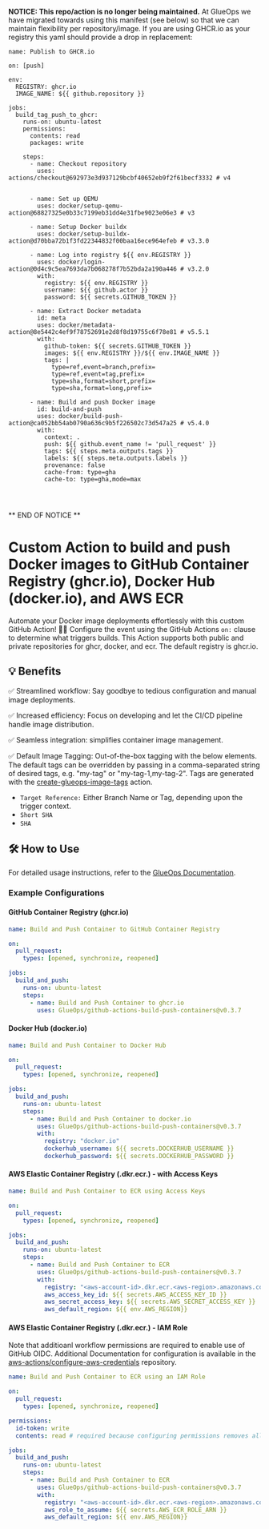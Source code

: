 **NOTICE: This repo/action is no longer being maintained.** At GlueOps we have migrated towards using this manifest (see below) so that we can maintain flexibility per repository/image. If you are using GHCR.io as your registry this yaml should provide a drop in replacement:


```
name: Publish to GHCR.io
 
on: [push]

env:
  REGISTRY: ghcr.io
  IMAGE_NAME: ${{ github.repository }}

jobs:
  build_tag_push_to_ghcr:
    runs-on: ubuntu-latest
    permissions:
      contents: read
      packages: write

    steps:
      - name: Checkout repository
        uses: actions/checkout@692973e3d937129bcbf40652eb9f2f61becf3332 # v4

          
      - name: Set up QEMU
        uses: docker/setup-qemu-action@68827325e0b33c7199eb31dd4e31fbe9023e06e3 # v3

      - name: Setup Docker buildx
        uses: docker/setup-buildx-action@d70bba72b1f3fd22344832f00baa16ece964efeb # v3.3.0

      - name: Log into registry ${{ env.REGISTRY }}
        uses: docker/login-action@0d4c9c5ea7693da7b068278f7b52bda2a190a446 # v3.2.0
        with:
          registry: ${{ env.REGISTRY }}
          username: ${{ github.actor }}
          password: ${{ secrets.GITHUB_TOKEN }}

      - name: Extract Docker metadata
        id: meta
        uses: docker/metadata-action@8e5442c4ef9f78752691e2d8f8d19755c6f78e81 # v5.5.1
        with:
          github-token: ${{ secrets.GITHUB_TOKEN }}
          images: ${{ env.REGISTRY }}/${{ env.IMAGE_NAME }}
          tags: |
            type=ref,event=branch,prefix=
            type=ref,event=tag,prefix=
            type=sha,format=short,prefix=
            type=sha,format=long,prefix=

      - name: Build and push Docker image
        id: build-and-push
        uses: docker/build-push-action@ca052bb54ab0790a636c9b5f226502c73d547a25 # v5.4.0
        with:
          context: .
          push: ${{ github.event_name != 'pull_request' }}
          tags: ${{ steps.meta.outputs.tags }}
          labels: ${{ steps.meta.outputs.labels }}
          provenance: false
          cache-from: type=gha
          cache-to: type=gha,mode=max




```





** END OF NOTICE **



# Custom Action to build and push Docker images to GitHub Container Registry (ghcr.io), Docker Hub (docker.io), and AWS ECR

Automate your Docker image deployments effortlessly with this custom GitHub Action! 🚀💪
Configure the event using the GitHub Actions `on:` clause to determine what triggers builds.
This Action supports both public and private repositories for ghcr, docker, and ecr.
The default registry is ghcr.io.

## 💡 Benefits

✅ Streamlined workflow: Say goodbye to tedious configuration and manual image deployments.

✅ Increased efficiency: Focus on developing and let the CI/CD pipeline handle image distribution.

✅ Seamless integration: simplifies container image management.

✅ Default Image Tagging: Out-of-the-box tagging with the below elements.  The default tags can be overridden by passing in a comma-separated string of desired tags, e.g. "my-tag" or "my-tag-1,my-tag-2".  Tags are generated with the [create-glueops-image-tags](https://github.com/marketplace/actions/create-glueops-image-tags) action.

* `Target Reference:` Either Branch Name or Tag, depending upon the trigger context.
* `Short SHA`
* `SHA`

## 🛠️ How to Use

For detailed usage instructions, refer to the [GlueOps Documentation](https://glueops.dev/docs/deploy-applications/deploy-hello-world-to-glueops#add-ci-to-publish-a-docker-image-to-github-container-registry).

### Example Configurations

#### **GitHub Container Registry (ghcr.io)**

```yaml
name: Build and Push Container to GitHub Container Registry

on:
  pull_request:
    types: [opened, synchronize, reopened]

jobs:
  build_and_push:
    runs-on: ubuntu-latest
    steps:
      - name: Build and Push Container to ghcr.io
        uses: GlueOps/github-actions-build-push-containers@v0.3.7
```

#### **Docker Hub (docker.io)**

```yaml
name: Build and Push Container to Docker Hub

on:
  pull_request:
    types: [opened, synchronize, reopened]

jobs:
  build_and_push:
    runs-on: ubuntu-latest
    steps:
      - name: Build and Push Container to docker.io
        uses: GlueOps/github-actions-build-push-containers@v0.3.7
        with:
          registry: "docker.io"
          dockerhub_username: ${{ secrets.DOCKERHUB_USERNAME }}
          dockerhub_password: ${{ secrets.DOCKERHUB_PASSWORD }}
```

#### **AWS Elastic Container Registry (.dkr.ecr.) - with Access Keys**

```yaml
name: Build and Push Container to ECR using Access Keys

on:
  pull_request:
    types: [opened, synchronize, reopened]

jobs:
  build_and_push:
    runs-on: ubuntu-latest
    steps:
      - name: Build and Push Container to ECR
        uses: GlueOps/github-actions-build-push-containers@v0.3.7
        with:
          registry: "<aws-account-id>.dkr.ecr.<aws-region>.amazonaws.com"
          aws_access_key_id: ${{ secrets.AWS_ACCESS_KEY_ID }}
          aws_secret_access_key: ${{ secrets.AWS_SECRET_ACCESS_KEY }}
          aws_default_region: ${{ env.AWS_REGION}}
```

#### **AWS Elastic Container Registry (.dkr.ecr.) - IAM Role**

Note that additioanl workflow permissions are required to enable use of GitHub OIDC.  Additional Documentation for configuration is available in the [aws-actions/configure-aws-credentials](https://github.com/aws-actions/configure-aws-credentials#oidc) repository.

```yaml
name: Build and Push Container to ECR using an IAM Role

on:
  pull_request:
    types: [opened, synchronize, reopened]

permissions:
  id-token: write
  contents: read # required because configuring permissions removes all permissions not declared

jobs:
  build_and_push:
    runs-on: ubuntu-latest
    steps:
      - name: Build and Push Container to ECR
        uses: GlueOps/github-actions-build-push-containers@v0.3.7
        with:
          registry: "<aws-account-id>.dkr.ecr.<aws-region>.amazonaws.com"
          aws_role_to_assume: ${{ secrets.AWS_ECR_ROLE_ARN }}
          aws_default_region: ${{ env.AWS_REGION}}
```
